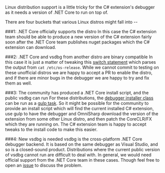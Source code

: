 Linux distribution support is a little tricky for the C# extension's debugger as it needs a version of .NET Core to run on top of.

There are four buckets that various Linux distros might fall into --

###1: .NET Core officially supports the distro
In this case the C# extension team should be able to produce a new version of the C# extension fairly soon after the .NET Core team publishes nuget packages which the C# extension can download.

###2: .NET Core and vsdbg from another distro are binary compatible
In this case it is just a matter of tweaking this [switch statement](https://github.com/OmniSharp/omnisharp-vscode/blob/a0d803fb0e30832b3a8c034e938c2e97662f9788/src/platform.ts#L226) which parses the output from `cat /etc/os-release`. While we cannot commit to testing on these unofficial distros we are happy to accept a PR to enable the distro, and if there are minor bugs in the debugger we are happy to try and fix them as well.

###3: The community has produced a .NET Core install script, and the public vsdbg can run
For these distributions, the [debugger installer class](https://github.com/OmniSharp/omnisharp-vscode/blob/master/src/coreclr-debug/install.ts) can be run as a [gulp task](https://github.com/OmniSharp/omnisharp-vscode/blob/bc2eb6e5ec90f3b2c9e5a45e3aadd47e28539d01/gulpfile.js#L64). So it might be possible for the community to provide an install script which will find the current installed C# extension, use gulp to have the debugger and OmniSharp download the version of the extension from some other Linux distro, and then patch the CoreCLR/FX which they are running on. The C# extension team is happy to accept tweaks to the install code to make this easier.

###4: New vsdbg is needed
vsdbg is the cross-platform .NET Core debugger backend. It is based on the same debugger as Visual Studio, and so is a closed-sound product. Distributions where the current public version of vsdbg cannot run are difficult to deal with. In general, we would need official support from the .NET Core team in these cases. Though feel free to open an [issue](https://github.com/OmniSharp/omnisharp-vscode/issues) to discuss the problem.